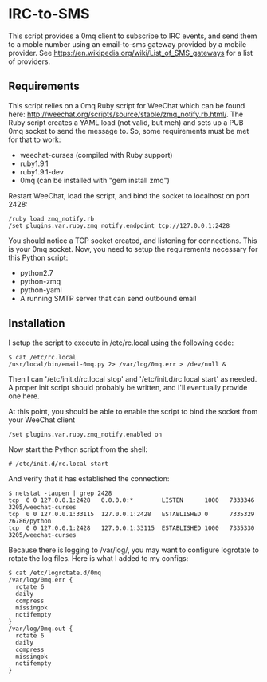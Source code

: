 # IRC-to-SMS

This script provides a 0mq client to subscribe to IRC events, and send them
to a moble number using an email-to-sms gateway provided by a mobile
provider. See https://en.wikipedia.org/wiki/List_of_SMS_gateways for a list
of providers.

## Requirements

This script relies on a 0mq Ruby script for WeeChat which can be found
here: http://weechat.org/scripts/source/stable/zmq_notify.rb.html/. The
Ruby script creates a YAML load (not valid, but meh) and sets up a PUB 0mq
socket to send the message to. So, some requirements must be met for that
to work:

- weechat-curses (compiled with Ruby support)
- ruby1.9.1
- ruby1.9.1-dev
- 0mq (can be installed with "gem install zmq")

Restart WeeChat, load the script, and bind the socket to localhost on port
2428:

    /ruby load zmq_notify.rb
    /set plugins.var.ruby.zmq_notify.endpoint tcp://127.0.0.1:2428

You should notice a TCP socket created, and listening for connections. This
is your 0mq socket. Now, you need to setup the requirements necessary for
this Python script:

- python2.7
- python-zmq
- python-yaml
- A running SMTP server that can send outbound email

## Installation

I setup the script to execute in /etc/rc.local using the following code:

    $ cat /etc/rc.local
    /usr/local/bin/email-0mq.py 2> /var/log/0mq.err > /dev/null &

Then I can '/etc/init.d/rc.local stop' and '/etc/init.d/rc.local start' as
needed. A proper init script should probably be written, and I'll
eventually provide one here.

At this point, you should be able to enable the script to bind the socket
from your WeeChat client

    /set plugins.var.ruby.zmq_notify.enabled on

Now start the Python script from the shell:

    # /etc/init.d/rc.local start

And verify that it has established the connection:

    $ netstat -taupen | grep 2428
    tcp  0 0 127.0.0.1:2428   0.0.0.0:*        LISTEN      1000   7333346  3205/weechat-curses
    tcp  0 0 127.0.0.1:33115  127.0.0.1:2428   ESTABLISHED 0      7335329  26786/python    
    tcp  0 0 127.0.0.1:2428   127.0.0.1:33115  ESTABLISHED 1000   7335330  3205/weechat-curses

Because there is logging to /var/log/, you may want to configure logrotate
to rotate the log files. Here is what I added to my configs:

    $ cat /etc/logrotate.d/0mq
    /var/log/0mq.err {
      rotate 6
      daily
      compress
      missingok
      notifempty
    }
    /var/log/0mq.out {
      rotate 6
      daily
      compress
      missingok
      notifempty
    }
